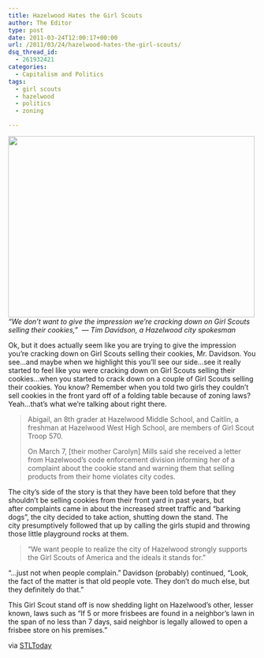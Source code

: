 ```yaml
---
title: Hazelwood Hates the Girl Scouts
author: The Editor
type: post
date: 2011-03-24T12:00:17+00:00
url: /2011/03/24/hazelwood-hates-the-girl-scouts/
dsq_thread_id:
  - 261932421
categories:
  - Capitalism and Politics
tags:
  - girl scouts
  - hazelwood
  - politics
  - zoning

---
```

_[<img class="aligncenter size-full wp-image-4850" title="destinys-child-boy-scout" src="http://media.punchingkitty.com/wordpress/2010/06/destinys-child-boy-scout.jpeg" alt="" width="500" height="367" />][1]&#8220;We don&#8217;t want to give the impression we&#8217;re cracking down on Girl Scouts selling their cookies,&#8221;  &#8212; Tim Davidson, a Hazelwood city spokesman_

Ok, but it does actually seem like you are trying to give the impression you&#8217;re cracking down on Girl Scouts selling their cookies, Mr. Davidson. You see&#8230;and maybe when we highlight this you&#8217;ll see our side&#8230;see it really started to feel like you were cracking down on Girl Scouts selling their cookies&#8230;when you started to crack down on a couple of Girl Scouts selling their cookies. You know? Remember when you told two girls they couldn&#8217;t sell cookies in the front yard off of a folding table because of zoning laws? Yeah&#8230;that&#8217;s what we&#8217;re talking about right there.

> Abigail, an 8th grader at Hazelwood Middle School, and Caitlin, a freshman at Hazelwood West High School, are members of Girl Scout Troop 570.
> 
> On March 7, [their mother Carolyn] Mills said she received a letter from Hazelwood&#8217;s code enforcement division informing her of a complaint about the cookie stand and warning them that selling products from their home violates city codes.

The city&#8217;s side of the story is that they have been told before that they shouldn&#8217;t be selling cookies from their front yard in past years, but after complaints came in about the increased street traffic and &#8220;barking dogs&#8221;, the city decided to take action, shutting down the stand. The city presumptively followed that up by calling the girls stupid and throwing those little playground rocks at them.

> &#8220;We want people to realize the city of Hazelwood strongly supports the Girl Scouts of America and the ideals it stands for.&#8221;

&#8220;&#8230;just not when people complain.&#8221; Davidson (probably) continued, &#8220;Look, the fact of the matter is that old people vote. They don&#8217;t do much else, but they definitely do that.&#8221;

This Girl Scout stand off is now shedding light on Hazelwood&#8217;s other, lesser known, laws such as &#8220;If 5 or more frisbees are found in a neighbor&#8217;s lawn in the span of no less than 7 days, said neighbor is legally allowed to open a frisbee store on his premises.&#8221;

via <a href="http://www.stltoday.com/news/local/metro/article_4d95ab52-555b-11e0-bb81-0017a4a78c22.html" target="_blank">STLToday</a>

&nbsp;

 [1]: http://media.punchingkitty.com/wordpress/2010/06/destinys-child-boy-scout.jpeg